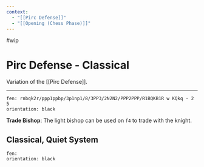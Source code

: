 ```yaml
---
context:
  - "[[Pirc Defense]]"
  - "[[Opening (Chess Phase)]]"
---
```


#wip

# Pirc Defense - Classical

Variation of the [[Pirc Defense]].

---

```chesser
fen: rnbqk2r/ppp1ppbp/3p1np1/8/3PP3/2N2N2/PPP2PPP/R1BQKB1R w KQkq - 2 5
orientation: black
```

**Trade Bishop**: The light bishop can be used on `f4` to trade with the knight.

## Classical, Quiet System

```chesser
fen: 
orientation: black
```
